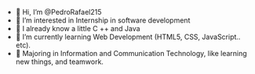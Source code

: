 - 👋 Hi, I’m @PedroRafael215
- 👀 I’m interested in Internship in software development
- 🌱 I already know a little C ++ and Java
- 🌱 I’m currently learning Web Development (HTML5, CSS, JavaScript.. etc).
- 🌱 Majoring in Information and Communication Technology, like learning new things, and teamwork. 

<!---
PedroRafael215/PedroRafael215 is a ✨ special ✨ repository because its `README.md` (this file) appears on your GitHub profile.
You can click the Preview link to take a look at your changes.
--->

